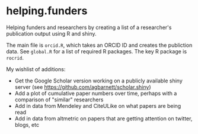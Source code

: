 # helping.funders
Helping funders and researchers by creating a list of a researcher's publication output using R and shiny.

The main file is `orcid.R`, which takes an ORCID ID and creates the publiction data. See `global.R` for a list of required R packages. The key R package is `rocrid`.

My wishlist of additions:
* Get the Google Scholar version working on a publicly available shiny server (see https://github.com/agbarnett/scholar.shiny)
* Add a plot of cumulative paper numbers over time, perhaps with a comparison of "similar" researchers
* Add in data from Mendeley and CiteULike on what papers are being read
* Add in data from altmetric on papers that are getting attention on twitter, blogs, etc
